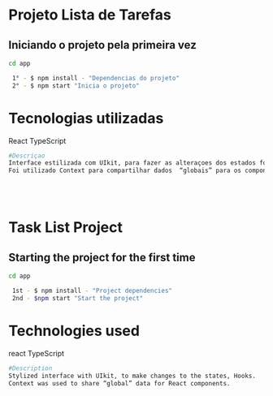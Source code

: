 # Projeto Lista de Tarefas

## Iniciando o projeto pela primeira vez
```sh
cd app

 1° - $ npm install - "Dependencias do projeto"
 2° - $ npm start "Inicia o projeto"
```

# Tecnologias utilizadas
React
TypeScript

```sh
#Descriçao
Interface estilizada com UIkit, para fazer as alteraçoes dos estados foi utilizado Hooks.
Foi utilizado Context para compartilhar dados  “globais” para os componentes do React.
```




<br><br>

# Task List Project

## Starting the project for the first time
```sh
cd app

 1st - $ npm install - "Project dependencies"
 2nd - $npm start "Start the project"
```

# Technologies used
react
TypeScript
```sh
#Description
Stylized interface with UIkit, to make changes to the states, Hooks.
Context was used to share “global” data for React components.
```
 

